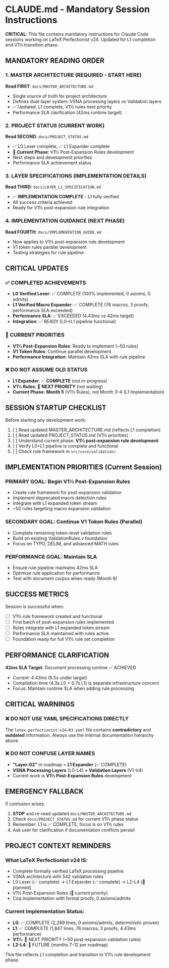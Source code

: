 # CLAUDE.md - Mandatory Session Instructions

**CRITICAL**: This file contains mandatory instructions for Claude Code sessions working on LaTeX Perfectionist v24. Updated for L1 completion and V1½ transition phase.

## MANDATORY READING ORDER

### 1. MASTER ARCHITECTURE (REQUIRED - START HERE)
**Read FIRST**: `docs/MASTER_ARCHITECTURE.md`
- Single source of truth for project architecture
- Defines dual-layer system: VSNA processing layers vs Validation layers
- ✅ Updated: L1 complete, V1½ rules next priority
- Performance SLA clarification (42ms runtime target)

### 2. PROJECT STATUS (CURRENT WORK)
**Read SECOND**: `docs/PROJECT_STATUS.md`  
- ✅ L0 Lexer complete, ✅ L1 Expander complete
- 🎯 **Current Phase**: V1½ Post-Expansion Rules development
- Next steps and development priorities
- Performance SLA achievement status

### 3. LAYER SPECIFICATIONS (IMPLEMENTATION DETAILS)
**Read THIRD**: `docs/LAYER_L1_SPECIFICATION.md`
- ✅ **IMPLEMENTATION COMPLETE** - L1 fully verified
- All success criteria achieved
- Ready for V1½ post-expansion rule integration

### 4. IMPLEMENTATION GUIDANCE (NEXT PHASE)  
**Read FOURTH**: `docs/IMPLEMENTATION_GUIDE.md`
- Now applies to V1½ post-expansion rule development
- V1 token rules parallel development
- Testing strategies for rule pipeline

## CRITICAL UPDATES

### ✅ COMPLETED ACHIEVEMENTS
- **L0 Verified Lexer**: ✅ COMPLETE (100% implemented, 0 axioms, 0 admits)
- **L1 Verified Macro Expander**: ✅ COMPLETE (76 macros, 3 proofs, performance SLA exceeded)
- **Performance SLA**: ✅ EXCEEDED (4.43ms vs 42ms target)
- **Integration**: ✅ READY (L0→L1 pipeline functional)

### 🎯 CURRENT PRIORITIES
- **V1½ Post-Expansion Rules**: Ready to implement (~50 rules)
- **V1 Token Rules**: Continue parallel development  
- **Performance Integration**: Maintain 42ms SLA with rule pipeline

### ❌ DO NOT ASSUME OLD STATUS  
- **L1 Expander**: ✅ **COMPLETE** (not in-progress)
- **V1½ Rules**: 🎯 **NEXT PRIORITY** (not waiting)
- **Current Phase**: **Month 5** (V1½ Rules), not Month 3-4 (L1 Implementation)

## SESSION STARTUP CHECKLIST

Before starting any development work:

1. [ ] Read updated MASTER_ARCHITECTURE.md (reflects L1 completion)
2. [ ] Read updated PROJECT_STATUS.md (V1½ priorities)  
3. [ ] Understand current phase: **V1½ post-expansion rule development**
4. [ ] Verify L0+L1 pipeline is complete and functional
5. [ ] Check rule framework in `src/core/validation/`

## IMPLEMENTATION PRIORITIES (Current Session)

### PRIMARY GOAL: Begin V1½ Post-Expansion Rules
- Create rule framework for post-expansion validation
- Implement deprecated macro detection rules
- Integrate with L1 expanded token stream
- ~50 rules targeting macro expansion validation

### SECONDARY GOAL: Continue V1 Token Rules (Parallel)
- Complete remaining token-level validation rules
- Build on existing ValidationRules.v foundation
- Focus on TYPO, DELIM, and advanced MATH rules

### PERFORMANCE GOAL: Maintain SLA
- Ensure rule pipeline maintains 42ms SLA
- Optimize rule application for performance
- Test with document corpus when ready (Month 6)

## SUCCESS METRICS

Session is successful when:
- [ ] V1½ rule framework created and functional
- [ ] First batch of post-expansion rules implemented
- [ ] Rules integrate with L1 expanded token stream
- [ ] Performance SLA maintained with rules active
- [ ] Foundation ready for full V1½ rule set completion

## PERFORMANCE CLARIFICATION

**42ms SLA Target**: Document processing runtime ✅ ACHIEVED
- Current: 4.43ms (9.5x under target)
- Compilation time (4.3s L0 + 0.7s L1) is separate infrastructure concern
- Focus: Maintain runtime SLA when adding rule processing

## CRITICAL WARNINGS

### ❌ DO NOT USE YAML SPECIFICATIONS DIRECTLY
The `latex‑perfectionist‑v24‑R3.yaml` file contains **contradictory** and **outdated** information. Always use the internal documentation hierarchy above.

### ❌ DO NOT CONFUSE LAYER NAMES
- **"Layer-02"** in roadmap = **L1 Expander** (✅ COMPLETE)
- **VSNA Processing Layers** (L0-L4) ≠ **Validation Layers** (V1-V4)
- Current work is **V1½ Post-Expansion Rules** development

## EMERGENCY FALLBACK

If confusion arises:
1. **STOP** and re-read updated `docs/MASTER_ARCHITECTURE.md`
2. Check `docs/PROJECT_STATUS.md` for current V1½ phase status
3. Remember: L1 is ✅ COMPLETE, focus is on V1½ rules
4. Ask user for clarification if documentation conflicts persist

## PROJECT CONTEXT REMINDERS

### What LaTeX Perfectionist v24 IS:
- Complete formally verified LaTeX processing pipeline
- VSNA architecture with 542 validation rules  
- L0 Lexer (✅ complete) → L1 Expander (✅ complete) → L2-L4 (📅 planned)
- V1½ Post-Expansion Rules (🎯 current priority)
- Coq implementation with formal proofs, 0 axioms/admits

### Current Implementation Status:
- **L0**: ✅ COMPLETE (2,289 lines, 0 axioms/admits, deterministic proven)
- **L1**: ✅ COMPLETE (1,847 lines, 76 macros, 3 proofs, 4.43ms performance)
- **V1½**: 🎯 NEXT PRIORITY (~50 post-expansion validation rules)
- **L2-L4**: 📅 FUTURE (months 7-12 per roadmap)

This file reflects L1 completion and transition to V1½ rule development phase.